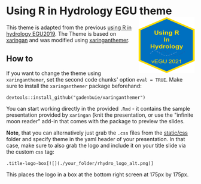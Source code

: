 # Using R in Hydrology EGU theme <img src="static/img/rhydro_logo_alt.png" align="right" height = 150px, width = 150px />


This theme is adapted from the previous [using R in hydrology EGU2019](https://github.com/hydrosoc/rhydro_rmd_theme). The Theme is  based on [xaringan](https://github.com/yihui/xaringan) and was modified using [xaringanthemer](https://pkg.garrickadenbuie.com/xaringanthemer/index.html). 

## How to

If you want to change the theme using `xaringanthemer`, set the second code chunks' option `eval = TRUE`. Make sure to install the `xaringanthemer` package beforehand:

```
devtools::install_github("gadenbuie/xaringanthemer")
```

You can start working directly in the provided `.Rmd` - it contains the sample presentation provided by `xaringan` (knit the presentation, or use the "infinite moon reader" add-in that comes with the package to preview the slides.

**Note**, that you can alternatively just grab the `.css` files from the [static/css](static/css) folder and specify theme in the yaml header of your presentation. In that case, make sure to also grab the logo and include it on your title slide via the custom `css` tag:

```
.title-logo-box[![](./your_folder/rhydro_logo_alt.png)]
```

This places the logo in a box at the bottom right screen at 175px by 175px.
